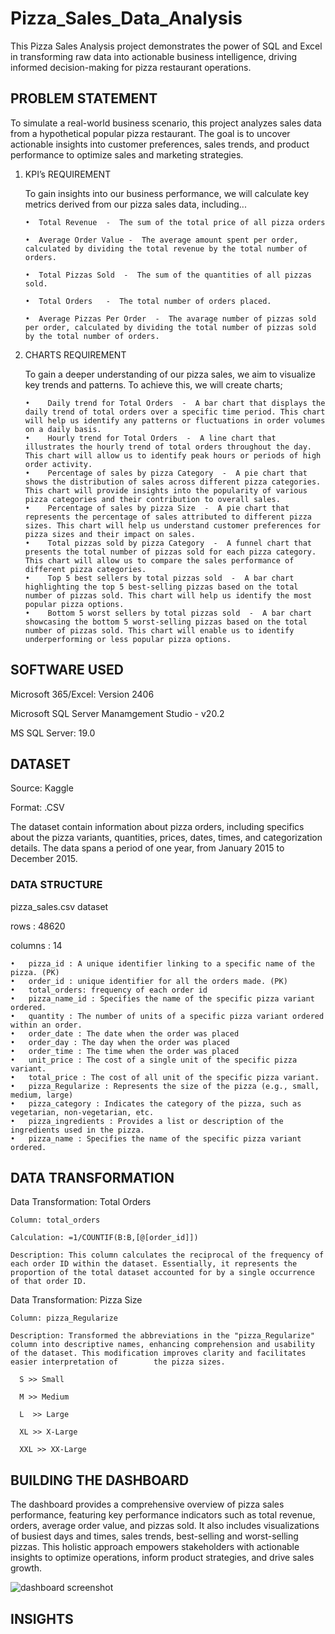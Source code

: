 # Pizza_Sales_Data_Analysis

This Pizza Sales Analysis project demonstrates the power of SQL and Excel in transforming raw data into actionable business intelligence, driving informed decision-making for pizza restaurant operations.


## PROBLEM STATEMENT

To simulate a real-world business scenario, this project analyzes sales data from a hypothetical popular pizza restaurant. 
The goal is to uncover actionable insights into customer preferences, sales trends, and product performance to optimize sales and marketing strategies.
1.   KPI’s REQUIREMENT

     To gain insights into our business performance, we will calculate key metrics derived from our pizza sales data, including...


         •	Total Revenue  -  The sum of the total price of all pizza orders
     
         •	Average Order Value -  The average amount spent per order, calculated by dividing the total revenue by the total number of orders. 
     
         •	Total Pizzas Sold  -  The sum of the quantities of all pizzas sold.
     
         •	Total Orders   -  The total number of orders placed.
     
         •	Average Pizzas Per Order  -  The avarage number of pizzas sold per order, calculated by dividing the total number of pizzas sold by the total number of orders.

2. CHARTS REQUIREMENT

   To gain a deeper understanding of our pizza sales, we aim to visualize key trends and patterns. To achieve this, we will create charts;

       •	Daily trend for Total Orders  -  A bar chart that displays the daily trend of total orders over a specific time period. This chart will help us identify any patterns or fluctuations in order volumes on a daily basis.
       •	Hourly trend for Total Orders  -  A line chart that illustrates the hourly trend of total orders throughout the day. This chart will allow us to identify peak hours or periods of high order activity.
       •	Percentage of sales by pizza Category  -  A pie chart that shows the distribution of sales across different pizza categories. This chart will provide insights into the popularity of various pizza categories and their contribution to overall sales. 
       •	Percentage of sales by pizza Size  -  A pie chart that represents the percentage of sales attributed to different pizza sizes. This chart will help us understand customer preferences for pizza sizes and their impact on sales.
       •	Total pizzas sold by pizza Category  -  A funnel chart that presents the total number of pizzas sold for each pizza category. This chart will allow us to compare the sales performance of different pizza categories.
       •	Top 5 best sellers by total pizzas sold  -  A bar chart highlighting the top 5 best-selling pizzas based on the total number of pizzas sold. This chart will help us identify the most popular pizza options.
       •	Bottom 5 worst sellers by total pizzas sold  -  A bar chart showcasing the bottom 5 worst-selling pizzas based on the total number of pizzas sold. This chart will enable us to identify underperforming or less popular pizza options.


## SOFTWARE USED
   

  Microsoft 365/Excel:  Version 2406

  Microsoft SQL Server Manamgement Studio - v20.2

  MS SQL Server: 19.0

## DATASET

Source:  Kaggle

Format:  .CSV

The dataset contain information about pizza orders, including specifics about the pizza variants, quantities, prices, dates, times, and categorization details. The data spans a period of one year, from January 2015 to December 2015.

### DATA STRUCTURE 

pizza_sales.csv dataset

rows : 48620

columns : 14

     
    •	pizza_id : A unique identifier linking to a specific name of the pizza. (PK)
    •	order_id : unique identifier for all the orders made. (PK)
    •	total_orders: frequency of each order id
    •	pizza_name_id : Specifies the name of the specific pizza variant ordered.
    •	quantity : The number of units of a specific pizza variant ordered within an order.
    •	order_date : The date when the order was placed
    •	order_day : The day when the order was placed
    •	order_time : The time when the order was placed
    •	unit_price : The cost of a single unit of the specific pizza variant.
    •	total_price : The cost of all unit of the specific pizza variant.
    •	pizza_Regularize : Represents the size of the pizza (e.g., small, medium, large)
    •	pizza_category : Indicates the category of the pizza, such as vegetarian, non-vegetarian, etc.
    •	pizza_ingredients : Provides a list or description of the ingredients used in the pizza.
    •	pizza_name : Specifies the name of the specific pizza variant ordered.


## DATA TRANSFORMATION


Data Transformation: Total Orders

    Column: total_orders

    Calculation: =1/COUNTIF(B:B,[@[order_id]])

    Description: This column calculates the reciprocal of the frequency of each order ID within the dataset. Essentially, it represents the proportion of the total dataset accounted for by a single occurrence of that order ID. 

Data Transformation: Pizza Size
    
    Column: pizza_Regularize
    
    Description: Transformed the abbreviations in the "pizza_Regularize" column into descriptive names, enhancing comprehension and usability of the dataset. This modification improves clarity and facilitates easier interpretation of        the pizza sizes.

      S >> Small

      M >> Medium

      L  >> Large

      XL >> X-Large

      XXL >> XX-Large

## BUILDING THE DASHBOARD 

The dashboard provides a comprehensive overview of pizza sales performance, featuring key performance indicators such as total revenue, orders, average order value, and pizzas sold. It also includes visualizations of busiest days and times, sales trends, best-selling and worst-selling pizzas. This holistic approach empowers stakeholders with actionable insights to optimize operations, inform product strategies, and drive sales growth.

![dashboard screenshot](https://github.com/user-attachments/assets/b3d30917-88ec-4663-a2bb-6ca1387f8602)

## INSIGHTS







   
